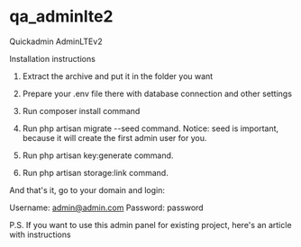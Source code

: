 # qa_adminlte2
Quickadmin AdminLTEv2

Installation instructions

1. Extract the archive and put it in the folder you want

2. Prepare your .env file there with database connection and other settings

3. Run composer install command

4. Run php artisan migrate --seed command.
Notice: seed is important, because it will create the first admin user for you.

5. Run php artisan key:generate command.

6. Run php artisan storage:link command.

And that's it, go to your domain and login:

Username: 	admin@admin.com
Password: 	password

P.S. If you want to use this admin panel for existing project, here's an article with instructions
